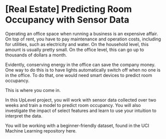 # [Real Estate] Predicting Room Occupancy with Sensor Data

Operating an office space when running a business is an expensive affair. On top of rent, you have to pay maintenance and operation costs, including for utilities, such as electricity and water. On the household level, this amount is usually pretty small. On the office level, this can go up to thousands of dollars a month.

Evidently, conserving energy in the office can save the company money. One way to do this is to have lights automatically switch off when no one is in the office. To do that, one would need smart devices to predict room occupancy. 

This is where you come in.  

In this UpLevel project, you will work with sensor data collected over two weeks and train a model to predict room occupancy. You will also investigate the impact of select features and learn to use your intuition to interpret the data. 

You will be working with a beginner-friendly dataset, found in the UCI Machine Learning repository here.
